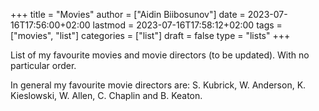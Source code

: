 +++
title = "Movies"
author = ["Aidin Biibosunov"]
date = 2023-07-16T17:56:00+02:00
lastmod = 2023-07-16T17:58:12+02:00
tags = ["movies", "list"]
categories = ["list"]
draft = false
type = "lists"
+++

List of my favourite movies and movie directors (to be updated). With no particular order.

In general my favourite movie directors are: S. Kubrick, W. Anderson, K. Kieslowski, W. Allen, C. Chaplin and B. Keaton.